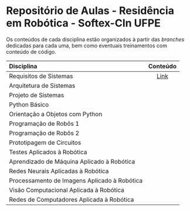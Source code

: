 # Repositório de Aulas - Residência em Robótica - Softex-CIn UFPE

Os conteúdos de cada disciplina estão organizados à partir das _branches_ dedicadas para cada uma, bem como eventuais treinamentos com conteúdo de código.

| Disciplina | Conteúdo |
|:---|:---:|
| Requisitos de Sistemas | [Link](https://github.com/brunoopinheiro/cin-ria-classes/tree/requisitos_sistema/requisitos_sistema) |
| Arquitetura de Sistemas | |
| Projeto de Sistemas | |
| Python Básico | |
| Orientação a Objetos com Python | |
| Programação de Robôs 1 | |
| Programação de Robôs 2 | |
| Prototipagem de Circuitos | |
| Testes Aplicados à Robótica | |
| Aprendizado de Máquina Aplicado à Robótica | |
| Redes Neurais Aplicadas à Robótica | |
| Processamento de Imagens Aplicado à Robótica | |
| Visão Computacional Aplicada à Robótica | |
| Redes de Computadores Aplicada à Robótica | |
